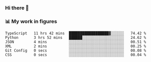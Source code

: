 ### Hi there 👋

### 📊 My work in figures

<!--START_SECTION:waka-->

```text
TypeScript   11 hrs 42 mins  ██████████████████▓░░░░░░   74.42 %
Python       3 hrs 52 mins   ██████░░░░░░░░░░░░░░░░░░░   24.62 %
JSON         4 mins          ░░░░░░░░░░░░░░░░░░░░░░░░░   00.51 %
XML          2 mins          ░░░░░░░░░░░░░░░░░░░░░░░░░   00.25 %
Git Config   0 secs          ░░░░░░░░░░░░░░░░░░░░░░░░░   00.08 %
CSS          0 secs          ░░░░░░░░░░░░░░░░░░░░░░░░░   00.04 %
```

<!--END_SECTION:waka-->
